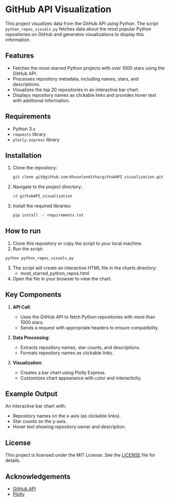 # GitHub API Visualization

This project visualizes data from the GitHub API using Python. The script `python_repos_visuals.py` fetches data about the most popular Python repositories on GitHub and generates visualizations to display this information.

## Features

- Fetches the most-starred Python projects with over 1000 stars using the GitHub API.
- Processes repository metadata, including names, stars, and descriptions.
- Visualizes the top 20 repositories in an interactive bar chart.
- Displays repository names as clickable links and provides hover text with additional information.

## Requirements

- Python 3.x
- `requests` library
- `plotly.express` library

## Installation

1. Clone the repository:
    ```bash
    git clone git@github.com:Khuselonditha/githubAPI_visualization.git
    ```
2. Navigate to the project directory:
    ```bash
    cd githubAPI_visualization
    ```
3. Install the required libraries:
    ```bash
    pip install -r requirements.txt
    ```

## How to run

1. Clone this repository or copy the script to your local machine.
2. Run the script:
```bash
python python_repos_visuals.py
```
3. The script will create an interactive HTML file in the charts directory:
    -  most_starred_python_repos.html
4. Open the file in your browser to view the chart.


## Key Components

1. **API Call**:
    - Uses the GitHub API to fetch Python repositories with more than 1000 stars.
    - Sends a request with appropriate headers to ensure compatibility.

2. **Data Processing**:
    - Extracts repository names, star counts, and descriptions.
    - Formats repository names as clickable links.
3. **Visualization**:
    - Creates a bar chart using Plotly Express.
    - Customizes chart appearance with color and interactivity.


## Example Output
An interactive bar chart with:
- Repository names on the x-axis (as clickable links).
- Star counts on the y-axis.
- Hover text showing repository owner and description.  


## License

This project is licensed under the MIT License. See the [LICENSE](LICENSE) file for details.

## Acknowledgements

- [GitHub API](https://docs.github.com/en/rest)
- [Plotly](https://plotly.com/python/)
